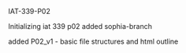 IAT-339-P02

Initializing iat 339 p02
added sophia-branch

added P02_v1 - basic file structures and html outline